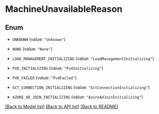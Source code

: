 # MachineUnavailableReason

## Enum


* `UNKNOWN` (value: `"Unknown"`)

* `NONE` (value: `"None"`)

* `LOAD_MANAGEMENT_INITIALIZING` (value: `"LoadManagementInitializing"`)

* `PVD_INITIALIZING` (value: `"PvdInitializing"`)

* `PVD_FAILED` (value: `"PvdFailed"`)

* `GCT_CONNECTION_INITIALIZING` (value: `"GctConnectionInitializing"`)

* `AZURE_AD_JOIN_INITIALIZING` (value: `"AzureAdJoinInitializing"`)


[[Back to Model list]](../README.md#documentation-for-models) [[Back to API list]](../README.md#documentation-for-api-endpoints) [[Back to README]](../README.md)


